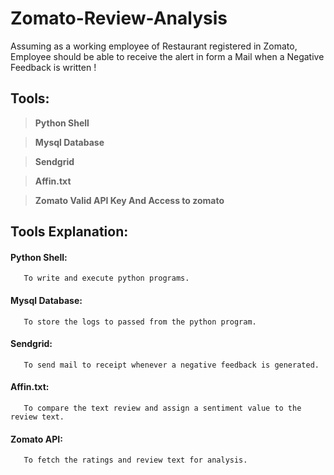 # Zomato-Review-Analysis
Assuming as a working employee of Restaurant registered in Zomato, Employee should be able to receive the alert in form a Mail when a Negative Feedback is written !

## Tools:
  
  > **Python Shell**
  
  > **Mysql Database**
  
  > **Sendgrid**
  
  > **Affin.txt**
  
  > **Zomato Valid API Key And Access to zomato**
  
## Tools Explanation:
  
  #### **Python Shell:** 
       To write and execute python programs.
  #### **Mysql Database:**
       To store the logs to passed from the python program.
  #### **Sendgrid:** 
       To send mail to receipt whenever a negative feedback is generated.
  #### **Affin.txt:** 
       To compare the text review and assign a sentiment value to the review text.
  #### **Zomato API:** 
       To fetch the ratings and review text for analysis.
